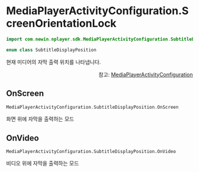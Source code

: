 # MediaPlayerActivityConfiguration.ScreenOrientationLock

```kotlin
import com.newin.nplayer.sdk.MediaPlayerActivityConfiguration.SubtitleDisplayPosition
```

```kotlin
enum class SubtitleDisplayPosition
```

현재 미디어의 자막 출력 위치를 나타냅니다.

<div align="right">
참고: <a href="../../class/media-player-activity-configuration/home.md">MediaPlayerActivityConfiguration</a>
</div>

## OnScreen

```kotlin
MediaPlayerActivityConfiguration.SubtitleDisplayPosition.OnScreen
```

화면 위에 자막을 출력하는 모드

## OnVideo

```kotln
MediaPlayerActivityConfiguration.SubtitleDisplayPosition.OnVideo
```

비디오 위에 자막을 출력하는 모드